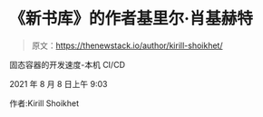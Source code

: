 # 《新书库》的作者基里尔·肖基赫特

> 原文：<https://thenewstack.io/author/kirill-shoikhet/>

固态容器的开发速度-本机 CI/CD

2021 年 8 月 8 日上午 9:03

作者:Kirill Shoikhet